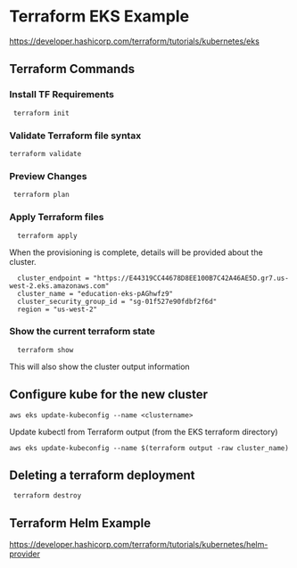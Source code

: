 
# Terraform EKS Example
https://developer.hashicorp.com/terraform/tutorials/kubernetes/eks


## Terraform Commands

### Install TF Requirements
```
 terraform init
```

### Validate Terraform file syntax
```
terraform validate
```

### Preview Changes
```
 terraform plan
```

### Apply Terraform files
```
  terraform apply
```

When the provisioning is complete, details will be provided about the cluster.

```
  cluster_endpoint = "https://E44319CC44678D8EE100B7C42A46AE5D.gr7.us-west-2.eks.amazonaws.com"
  cluster_name = "education-eks-pAGhwfz9"
  cluster_security_group_id = "sg-01f527e90fdbf2f6d"
  region = "us-west-2"
```

### Show the current terraform state
```
  terraform show
```

This will also show the cluster output information


## Configure kube for the new cluster

```
aws eks update-kubeconfig --name <clustername>
```

Update kubectl from Terraform output (from the EKS terraform directory)
```
aws eks update-kubeconfig --name $(terraform output -raw cluster_name)
```



## Deleting a terraform deployment
```
 terraform destroy
```


## Terraform Helm Example

https://developer.hashicorp.com/terraform/tutorials/kubernetes/helm-provider
